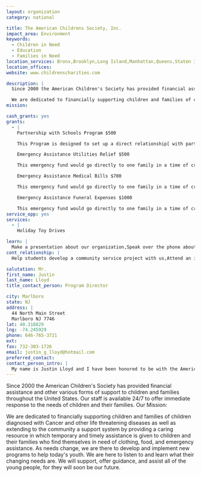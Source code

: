 ```yaml
---
layout: organization
category: national

title: The American Childrens Society, Inc.
impact_area: Environment
keywords: 
  - Children in Need
  - Education
  - Families in Need
location_services: Bronx,Brooklyn,Long Island,Manhattan,Queens,Staten Island,Greater New York
location_offices: 
website: www.childrenscharities.com

description: |
  Since 2000 the American Children's Society has provided financial assistance and other various forms of support to children and families throughout the United States. Our staff is available 24/7 to offer immediate response to the needs of children and their families. Our Mission:

  We are dedicated to financially supporting children and families of children diagnosed with Cancer and other life threatening diseases as well as extending to the community a support system by providing a caring resource in which temporary and timely assistance is given to children and their families who find themselves in need of clothing, food, and emergency assistance. As needs change, we are there to develop and implement new programs to help today's youth. We are here to listen to and learn what their changing needs are. We will support, offer guidance, and assist all of the young people, for they will soon be our future.
mission: 

cash_grants: yes
grants: 
  - |
    Partnership with Schools Program $500

    This Program is designed to set up a direct relationship[ with participating schools to keep a collective finger on the pulse of that community and create a network of young leaders who can react and respond to charitable situations all year long.  The cost of this program is enough to set up one school for the entire year.  (Please contact us if your school is interested in participating in this rewarding program!)

    Emergency Assistance Utilities Relief $500

    This emergency fund would go directly to one family in a time of crisis to cover their utility bills.

    Emergency Assistance Medical Bills $700

    This emergency fund would go directly to one family in a time of crisis to cover their medical bills for they care of their child.

    Emergency Assistance Funeral Expenses $1000

    This emergency fund would go directly to one family in a time of crisis to cover their funeral expenses for their deceased child.
service_opp: yes
services: 
  - |
    Holiday Toy Drives

learn: |
  Make a presentation about our organization,Speak over the phone about our work
cont_relationship: |
  Help students develop a community service project with us,Attend an in-school Check Award Assembly if we receive a grant,Help students tell local newspapers and media about their grant and/or project with us,Educate the school by leading a workshop,Collect pennies during the Penny Harvest next fall

salutation: Mr.
first_name: Justin
last_name: Lloyd
title_contact_person: Program Director

city: Marlboro
state: NJ
address: |
  44 North Main Street  
  Marlboro NJ 7746
lat: 40.318829
lng: -74.245929
phone: 646-765-3721
ext: 
fax: 732-303-1726
email: justin_g_lloyd@hotmail.com
preferred_contact: 
contact_person_intro: |
  My name is Justin Lloyd and I have been honored to be with the American Children's Society since its inception.  I am happy to speak to anyone regarding our programs or to develop new ones to suit your communities needs.
---
```

Since 2000 the American Children's Society has provided financial assistance and other various forms of support to children and families throughout the United States. Our staff is available 24/7 to offer immediate response to the needs of children and their families. Our Mission:

We are dedicated to financially supporting children and families of children diagnosed with Cancer and other life threatening diseases as well as extending to the community a support system by providing a caring resource in which temporary and timely assistance is given to children and their families who find themselves in need of clothing, food, and emergency assistance. As needs change, we are there to develop and implement new programs to help today's youth. We are here to listen to and learn what their changing needs are. We will support, offer guidance, and assist all of the young people, for they will soon be our future.